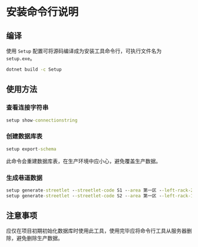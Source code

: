 ﻿# 安装命令行说明

## 编译

使用 `Setup` 配置可将源码编译成为安装工具命令行，可执行文件名为 `setup.exe`。

``` cmd
dotnet build -c Setup
```

## 使用方法

### 查看连接字符串

``` cmd
setup show-connectionstring
```

### 创建数据库表

``` cmd
setup export-schema
```

此命令会重建数据库表，在生产环境中应小心，避免覆盖生产数据。

### 生成巷道数据

``` cmd
setup generate-streetlet --streetlet-code S1 --area 第一区 --left-rack-2 01 --left-rack-1 02 --left-bays 20 --left-levels 5 --right-rack-1 03 --right-rack-2 04 --right-bays 20 --right-levels 5 --double-deep
setup generate-streetlet --streetlet-code S2 --area 第一区 --left-rack-1 05 --left-bays 20 --left-levels 5 --right-rack-1 06 --right-bays 20 --right-levels 5

```

## 注意事项

应仅在项目初期初始化数据库时使用此工具，使用完毕应将命令行工具从服务器删除，避免删除生产数据。
